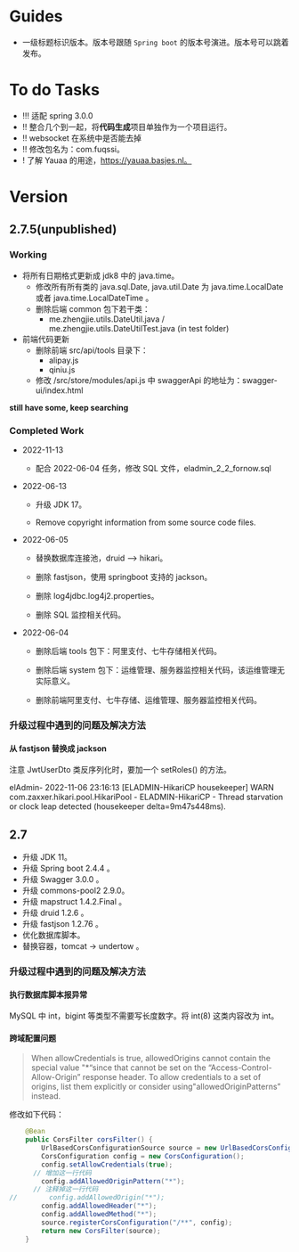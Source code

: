 # Guides

- 一级标题标识版本。版本号跟随 `Spring boot` 的版本号演进。版本号可以跳着发布。

# To do Tasks

- !!! 适配 spring 3.0.0
- !! 整合几个到一起，将**代码生成**项目单独作为一个项目运行。
- !! websocket 在系统中是否能去掉
- !! 修改包名为：com.fuqssi。
- ! 了解 Yauaa 的用途，https://yauaa.basjes.nl。

# Version

## 2.7.5(unpublished)

### Working

- 将所有日期格式更新成 jdk8 中的 java.time。
  - 修改所有所有类的 java.sql.Date, java.util.Date 为 java.time.LocalDate 或者 java.time.LocalDateTime 。
  - 删除后端 common 包下若干类：
    - me.zhengjie.utils.DateUtil.java	/ me.zhengjie.utils.DateUtilTest.java (in test folder)
- 前端代码更新
  - 删除前端 src/api/tools 目录下：
    - alipay.js
    - qiniu.js
  - 修改 /src/store/modules/api.js 中 swaggerApi 的地址为：swagger-ui/index.html



**still have some, keep searching**

### Completed Work

- 2022-11-13
  - 配合 2022-06-04 任务，修改 SQL 文件，eladmin_2_2_fornow.sql

- 2022-06-13

  - 升级 JDK 17。

  - Remove copyright information from some source code files.


- 2022-06-05

  - 替换数据库连接池，druid —> hikari。

  - 删除 fastjson，使用 springboot 支持的 jackson。

  - 删除 log4jdbc.log4j2.properties。

  - 删除 SQL 监控相关代码。


- 2022-06-04

  - 删除后端 tools 包下：阿里支付、七牛存储相关代码。

  - 删除后端 system 包下：运维管理、服务器监控相关代码，该运维管理无实际意义。

  - 删除前端阿里支付、七牛存储、运维管理、服务器监控相关代码。


### 升级过程中遇到的问题及解决方法

#### 从 fastjson 替换成 jackson

注意 JwtUserDto 类反序列化时，要加一个 setRoles() 的方法。



elAdmin- 2022-11-06 23:16:13 [ELADMIN-HikariCP housekeeper] WARN  com.zaxxer.hikari.pool.HikariPool - ELADMIN-HikariCP - Thread starvation or clock leap detected (housekeeper delta=9m47s448ms).

## 2.7

- 升级 JDK 11。
- 升级 Spring boot 2.4.4 。
- 升级 Swagger 3.0.0 。
- 升级 commons-pool2 2.9.0。
- 升级 mapstruct 1.4.2.Final 。
- 升级 druid 1.2.6 。
- 升级 fastjson 1.2.76 。
- 优化数据库脚本。
- 替换容器，tomcat -> undertow 。

### 升级过程中遇到的问题及解决方法

#### 执行数据库脚本报异常

MySQL 中 int，bigint 等类型不需要写长度数字。将 int(8) 这类内容改为 int。

#### 跨域配置问题

> When allowCredentials is true, allowedOrigins cannot contain the special value "*“since that cannot be set on the “Access-Control-Allow-Origin” response header. To allow credentials to a set of origins, list them explicitly or consider using"allowedOriginPatterns” instead.

修改如下代码：

```java
    @Bean
    public CorsFilter corsFilter() {
        UrlBasedCorsConfigurationSource source = new UrlBasedCorsConfigurationSource();
        CorsConfiguration config = new CorsConfiguration();
        config.setAllowCredentials(true);
      // 增加这一行代码
        config.addAllowedOriginPattern("*");
      // 注释掉这一行代码
//        config.addAllowedOrigin("*");
        config.addAllowedHeader("*");
        config.addAllowedMethod("*");
        source.registerCorsConfiguration("/**", config);
        return new CorsFilter(source);
    }
```

